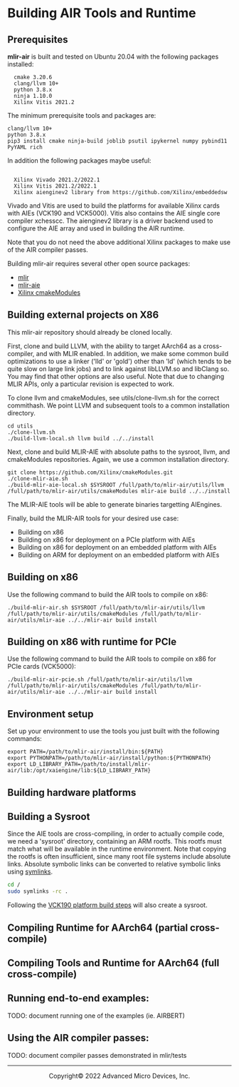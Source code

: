 # Building AIR Tools and Runtime

## Prerequisites

**mlir-air** is built and tested on Ubuntu 20.04 with the following packages installed:
```
  cmake 3.20.6
  clang/llvm 10+
  python 3.8.x
  ninja 1.10.0
  Xilinx Vitis 2021.2 
```

The minimum prerequisite tools and packages are:

```
clang/llvm 10+
python 3.8.x
pip3 install cmake ninja-build joblib psutil ipykernel numpy pybind11 PyYAML rich

```

In addition the following packages maybe useful: 

```

  Xilinx Vivado 2021.2/2022.1
  Xilinx Vitis 2021.2/2022.1
  Xilinx aienginev2 library from https://github.com/Xilinx/embeddedsw

```
Vivado and Vitis are used to build the platforms for available Xilinx cards with AIEs (VCK190 and VCK5000). Vitis also contains the AIE single core compiler xchesscc. The aienginev2 library is a driver backend used to configure the AIE array and used in building the AIR runtime.

Note that you do not need the above additional Xilinx packages to make use of the AIR compiler passes. 

Building mlir-air requires several other open source packages:
  - [mlir](https://github.com/llvm/llvm-project/tree/main/mlir)
  - [mlir-aie](https://github.com/Xilinx/mlir-aie)
  - [Xilinx cmakeModules](https://github.com/Xilinx/cmakeModules)

## Building external projects on X86

This mlir-air repository should already be cloned locally. 

First, clone and build LLVM, with the ability to target AArch64 as a cross-compiler, and with MLIR enabled. In addition, we make some common build optimizations to use a linker ('lld' or 'gold') other than 'ld' (which tends to be quite slow on large link jobs) and to link against libLLVM.so and libClang so. You may find that other options are also useful. Note that due to changing MLIR APIs, only a particular revision is expected to work.

To clone llvm and cmakeModules, see utils/clone-llvm.sh for the correct commithash. We point LLVM and subsequent tools to a common installation directory. 

```
cd utils
./clone-llvm.sh
./build-llvm-local.sh llvm build ../../install
```

Next, clone and build MLIR-AIE with absolute paths to the sysroot, llvm, and cmakeModules repositories. Again, we use a common installation directory.

```
git clone https://github.com/Xilinx/cmakeModules.git
./clone-mlir-aie.sh
./build-mlir-aie-local.sh $SYSROOT /full/path/to/mlir-air/utils/llvm /full/path/to/mlir-air/utils/cmakeModules mlir-aie build ../../install
```

The MLIR-AIE tools will be able to generate binaries targetting AIEngines.

Finally, build the MLIR-AIR tools for your desired use case: 

- Building on x86
- Building on x86 for deployment on a PCIe platform with AIEs
- Building on x86 for deployment on an embedded platform with AIEs
- Building on ARM for deployment on an embedded platform with AIEs

## Building on x86

Use the following command to build the AIR tools to compile on x86:

```
./build-mlir-air.sh $SYSROOT /full/path/to/mlir-air/utils/llvm /full/path/to/mlir-air/utils/cmakeModules /full/path/to/mlir-air/utils/mlir-aie ../../mlir-air build install
```

## Building on x86 with runtime for PCIe 

Use the following command to build the AIR tools to compile on x86 for PCIe cards (VCK5000):

```
./build-mlir-air-pcie.sh /full/path/to/mlir-air/utils/llvm /full/path/to/mlir-air/utils/cmakeModules /full/path/to/mlir-air/utils/mlir-aie ../../mlir-air build install
```

## Environment setup

Set up your environment to use the tools you just built with the following commands:

```
export PATH=/path/to/mlir-air/install/bin:${PATH}
export PYTHONPATH=/path/to/mlir-air/install/python:${PYTHONPATH}
export LD_LIBRARY_PATH=/path/to/install/mlir-air/lib:/opt/xaiengine/lib:${LD_LIBRARY_PATH}
```

## Building hardware platforms



## Building a Sysroot

Since the AIE tools are cross-compiling, in order to actually compile code, we need a 'sysroot' directory,
containing an ARM rootfs.  This rootfs must match what will be available in the runtime environment.
Note that copying the rootfs is often insufficient, since many root file systems include absolute links.
Absolute symbolic links can be converted to relative symbolic links using [symlinks](https://github.com/brandt/symlinks).

```sh
cd /
sudo symlinks -rc .
```
Following the [VCK190 platform build steps]() will also create a sysroot.


## Compiling Runtime for AArch64 (partial cross-compile)



## Compiling Tools and Runtime for AArch64 (full cross-compile)



## Running end-to-end examples:

TODO: document running one of the examples (ie. AIRBERT)

## Using the AIR compiler passes: 

TODO: document compiler passes demonstrated in mlir/tests

-----

<p align="center">Copyright&copy; 2022 Advanced Micro Devices, Inc.</p>
